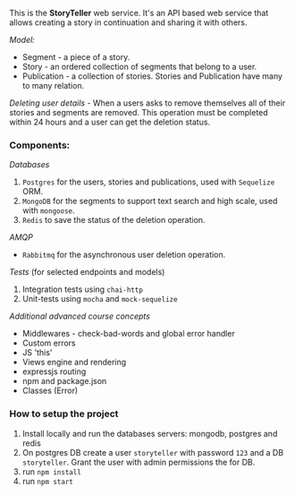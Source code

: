 This is the **StoryTeller** web service.
It's an API based web service that allows creating a story in continuation and sharing it with others.

*Model:*
* Segment - a piece of a story.
* Story - an ordered collection of segments that belong to a user.
* Publication - a collection of stories. Stories and Publication have many to many relation.

*Deleting user details* - When a users asks to remove themselves all of their stories and segments are removed. This operation must be completed within 24 hours and a user can get the deletion status.

### Components: ###

*Databases*
1. `Postgres` for the users, stories and publications, used with `Sequelize` ORM.
2. `MongoDB` for the segments to support text search and high scale, used with `mongoose`.
3. `Redis` to save the status of the deletion operation.

*AMQP*
* `Rabbitmq` for the asynchronous user deletion operation.

*Tests* (for selected endpoints and models)
1. Integration tests using `chai-http`
2. Unit-tests using `mocha` and `mock-sequelize`

*Additional advanced course concepts*
* Middlewares - check-bad-words and global error handler
* Custom errors
* JS 'this'
* Views engine and rendering
* expressjs routing
* npm and package.json
* Classes (Error)

### How to setup the project ###
1. Install locally and run the databases servers: mongodb, postgres and redis
2. On postgres DB create a user `storyteller` with password `123` and a DB `storyteller`. Grant the user with admin permissions the for DB.
3. run `npm install`
4. run `npm start`